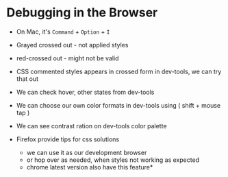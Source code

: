 # Debugging in the Browser

- On Mac, it's `Command` + `Option` + `I`

- Grayed crossed out  - not applied styles

- red-crossed out - might not be valid

- CSS commented styles appears in crossed form in dev-tools, we can try that out

- We can check hover, other states from dev-tools

- We can choose our own color formats in dev-tools using ( shift + mouse tap )

- We can see contrast ration on dev-tools color palette

- Firefox provide tips for css solutions 
	- we can use it as our development browser
	- or hop over as needed, when styles not working as expected
	- chrome latest version also have this feature*